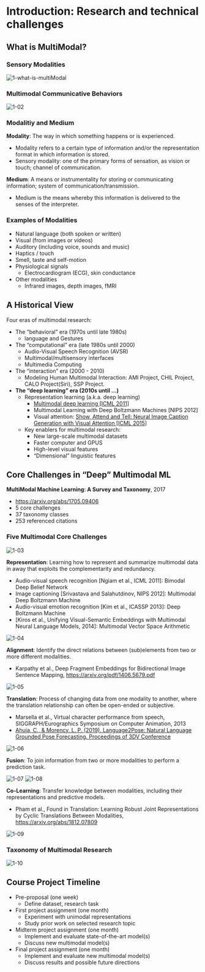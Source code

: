 # Introduction: Research and technical challenges

## What is MultiModal?
### Sensory Modalities

![1-what-is-multiModal](/11-777MMML/images/1-01.png)

### Multimodal Communicative Behaviors

![1-02](/11-777MMML/images/1-02.png)

### Modalitiy and Medium

**Modality**: The way in which something happens or is experienced.
- Modality refers to a certain type of information and/or the representation format in which information is stored.
- Sensory modality: one of the primary forms of sensation, as vision or touch; channel of communication.

**Medium**: A means or instrumentality for storing or communicating
information; system of communication/transmission.
- Medium is the means whereby this information is delivered to the senses of the interpreter.

### Examples of Modalities

- Natural language (both spoken or written)
- Visual (from images or videos)
- Auditory (including voice, sounds and music) 
- Haptics / touch
- Smell, taste and self-motion
- Physiological signals
  - Electrocardiogram (ECG), skin conductance
- Other modalities
  - Infrared images, depth images, fMRI

## A Historical View

Four eras of multimodal research:
- The “behavioral” era (1970s until late 1980s)
  - language and Gestures
- The “computational” era (late 1980s until 2000)
  - Audio-Visual Speech Recognition (AVSR)
  - Multimodal/multisensory interfaces
  - Multimedia Computing
- The “interaction” era (2000 - 2010)
  - Modeling Human Multimodal Interaction: AMI Project, CHIL Project, CALO Project(Siri), SSP Project.
- **The “deep learning” era (2010s until ...)**
  - Representation learning (a.k.a. deep learning)
    - [Multimodal deep learning [ICML 2011]](https://people.csail.mit.edu/khosla/papers/icml2011_ngiam.pdf)
    - Multimodal Learning with Deep Boltzmann Machines [NIPS 2012]
    - Visual attention: [Show, Attend and Tell: Neural Image Caption Generation with Visual Attention [ICML 2015]](https://arxiv.org/abs/1502.03044)
  - Key enablers for multimodal research:
    - New large-scale multimodal datasets
    - Faster computer and GPUS
    - High-level visual features
    - “Dimensional” linguistic features

## Core Challenges in “Deep” Multimodal ML

**MultiModal Machine Learning: A Survey and Taxonomy**, 2017
- https://arxiv.org/abs/1705.09406
- 5 core challenges
- 37 taxonomy classes
- 253 referenced citations

### Five Multimodal Core Challenges

![1-03](/11-777MMML/images/1-03.png)

**Representation**: Learning how to represent and summarize multimodal data in away that exploits the complementarity and redundancy.
- Audio-visual speech recognition [Ngiam et al., ICML 2011]: Bimodal Deep Belief Network
- Image captioning [Srivastava and Salahutdinov, NIPS 2012]: Multimodal Deep Boltzmann Machine
- Audio-visual emotion recognition [Kim et al., ICASSP 2013]: Deep Boltzmann Machine 
- [Kiros et al., Unifying Visual-Semantic Embeddings with Multimodal Neural Language Models, 2014]: Multimodal Vector Space Arithmetic

![1-04](/11-777MMML/images/1-04.png)

**Alignment**: Identify the direct relations between (sub)elements from two or more different modalities.
- Karpathy et al., Deep Fragment Embeddings for Bidirectional Image Sentence Mapping, https://arxiv.org/pdf/1406.5679.pdf

![1-05](/11-777MMML/images/1-05.png)

**Translation**: Process of changing data from one modality to another, where the translation relationship can often be open-ended or subjective.
- Marsella et al., Virtual character performance from speech, SIGGRAPH/Eurographics Symposium on Computer Animation, 2013
- [Ahuja, C., & Morency, L. P. (2019). Language2Pose: Natural Language Grounded Pose Forecasting. Proceedings of 3DV Conference](https://arxiv.org/abs/1907.01108)

![1-06](/11-777MMML/images/1-06.png)

**Fusion**: To join information from two or more modalities to perform a prediction task.

![1-07](/11-777MMML/images/1-07.png)
![1-08](/11-777MMML/images/1-08.png)

**Co-Learning**: Transfer knowledge between modalities, including their representations and predictive models.
- Pham et al., Found in Translation: Learning Robust Joint Representations by Cyclic Translations Between Modalities, https://arxiv.org/abs/1812.07809

![1-09](/11-777MMML/images/1-09.png)

### Taxonomy of Multimodal Research

![1-10](/11-777MMML/images/1-10.png)

## Course Project Timeline

- Pre-proposal (one week)
  - Define dataset, research task
- First project assignment (one month)
  - Experiment with unimodal representations
  - Study prior work on selected research topic
- Midterm project assignment (one month)
  - Implement and evaluate state-of-the-art model(s)
  - Discuss new multimodal model(s)
- Final project assignment (one month)
  - Implement and evaluate new multimodal model(s)
  - Discuss results and possible future directions